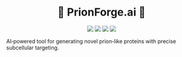 <h1 align="center">🧬 PrionForge.ai 🧬</h1>

<p align="center">
  <img src="https://img.shields.io/github/stars/sudhishgupta/PrionForge.ai?style=flat-square" />
  <img src="https://img.shields.io/github/forks/sudhishgupta/PrionForge.ai?style=flat-square" />
  <img src="https://img.shields.io/github/issues/sudhishgupta/PrionForge.ai?style=flat-square" />
  <img src="https://img.shields.io/github/license/sudhishgupta/PrionForge.ai?style=flat-square" />
</p>

AI‑powered tool for generating novel prion‑like proteins with precise subcellular targeting.
